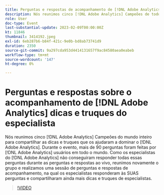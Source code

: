 ```yaml
---
title: Perguntas e respostas de acompanhamento de [!DNL Adobe Analytics] dicas e truques dos especialistas
description: Nós reunimos cinco [!DNL Adobe Analytics] Campeões de todo o mundo para compartilhar dicas e truques que os ajudaram a dominar [!DNL Adobe Analytics]. During the event, over 90 questions were asked by [!DNL Adobe Analytics]  usuários em todo o mundo. Como nossos especialistas do  [!DNL Adobe Analytics]  não puderam responder todas essas perguntas durante as perguntas e respostas ao vivo, nós reunimos o grupo novamente e hospedamos uma sessão de perguntas e respostas de acompanhamento, onde os especialistas responderam SUAS perguntas e compartilharam ainda mais dicas e truques de especialistas.
role: User
doc-type: Event
last-substantial-update: 2023-02-09T00:00:00Z
kt: 11846
thumbnail: 3414192.jpeg
exl-id: 6eb287b6-b84f-421c-9e0b-bd8ab73741d9
duration: 2350
source-git-commit: 9a297cda953d4414131657f9ac84580aea0eabeb
workflow-type: tm+mt
source-wordcount: '147'
ht-degree: 0%

---
```


# Perguntas e respostas sobre o acompanhamento de [!DNL Adobe Analytics] dicas e truques do especialista

Nós reunimos cinco [!DNL Adobe Analytics] Campeões do mundo inteiro para compartilhar as dicas e truques que os ajudaram a dominar o [!DNL Adobe Analytics]. Durante o evento, mais de 90 perguntas foram feitas por [!DNL Adobe Analytics] usuários em todo o mundo. Como os especialistas do [!DNL Adobe Analytics] não conseguiram responder todas essas perguntas durante as perguntas e respostas ao vivo, reunimos novamente o grupo e realizamos uma sessão de perguntas e respostas de acompanhamento, na qual os especialistas responderam às SUAS perguntas e compartilharam ainda mais dicas e truques de especialistas.

>[!VIDEO](https://video.tv.adobe.com/v/3457002/?quality=12&learn=on&captions=por_br)
